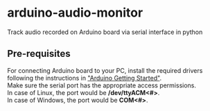 # arduino-audio-monitor
Track audio recorded on Arduino board via serial interface in python

## Pre-requisites

For connecting Arduino board to your PC, install the required drivers following the instructions in ["Arduino Getting Started"](https://www.arduino.cc/en/Guide).<br>
Make sure the serial port has the appropriate access permissions. <br>
In case of Linux, the port would be __/dev/ttyACM<#>__.<br>
In case of Windows, the port would be __COM<#>__.<br>
